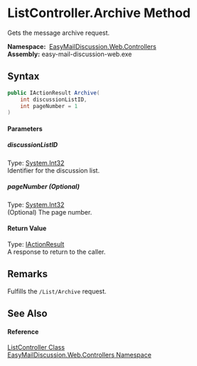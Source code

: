 ListController.Archive Method
=============================
Gets the message archive request.

  **Namespace:**  [EasyMailDiscussion.Web.Controllers][1]  
  **Assembly:** easy-mail-discussion-web.exe

Syntax
------

```csharp
public IActionResult Archive(
	int discussionListID,
	int pageNumber = 1
)
```

#### Parameters

##### *discussionListID*
Type: [System.Int32][2]  
 Identifier for the discussion list.

##### *pageNumber* (Optional)
Type: [System.Int32][2]  
 (Optional) The page number.

#### Return Value
Type: [IActionResult][3]  
 A response to return to the caller. 

Remarks
-------
 Fulfills the `/List/Archive` request. 

See Also
--------

#### Reference
[ListController Class][4]  
[EasyMailDiscussion.Web.Controllers Namespace][1]  

[1]: ../README.md
[2]: https://docs.microsoft.com/dotnet/api/system.int32
[3]: https://docs.microsoft.com/dotnet/api/microsoft.aspnetcore.mvc.iactionresult
[4]: README.md